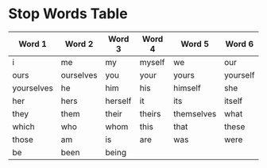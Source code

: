 # Stop Words Table

| Word 1     | Word 2    | Word 3  | Word 4 | Word 5     | Word 6   |
| ---------- | --------- | ------- | ------ | ---------- | -------- |
| i          | me        | my      | myself | we         | our      |
| ours       | ourselves | you     | your   | yours      | yourself |
| yourselves | he        | him     | his    | himself    | she      |
| her        | hers      | herself | it     | its        | itself   |
| they       | them      | their   | theirs | themselves | what     |
| which      | who       | whom    | this   | that       | these    |
| those      | am        | is      | are    | was        | were     |
| be         | been      | being   |        |            |          |
